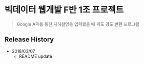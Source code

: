 # 빅데이터 웹개발 F반 1조 프로젝트

> Google API를 통한 지하철명을 입력했을 때 위도 경도 반환 프로그램


## Release History
* 2018/03/07
    * README update
